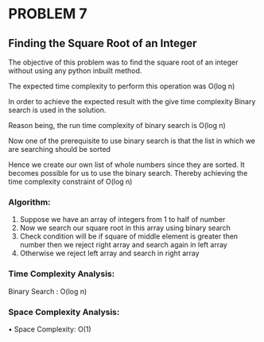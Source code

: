 # PROBLEM 7
## Finding the Square Root of an Integer
The objective of this problem was to find the square root of an integer without using any
python inbuilt method.

The expected time complexity to perform this operation was O(log n)

In order to achieve the expected result with the give time complexity Binary search is used in the solution.

Reason being, the run time complexity of binary search is O(log n)

Now one of the prerequisite to use binary search is that the list in which we are searching should be sorted

Hence we create our own list of whole numbers since they are sorted. It becomes possible for us to use the binary search.
Thereby achieving the time complexity constraint of O(log n)
<br>

### Algorithm:
1. Suppose we have an array of integers from 1 to half of number
2. Now we search our square root in this array using binary search
3. Check condition will be if square of middle element is greater then number then we reject right array and search again in left array
4. Otherwise we reject left array and search in right array


### Time Complexity Analysis:
 Binary Search : O(log n)


### Space Complexity Analysis:
• Space Complexity: O(1)
